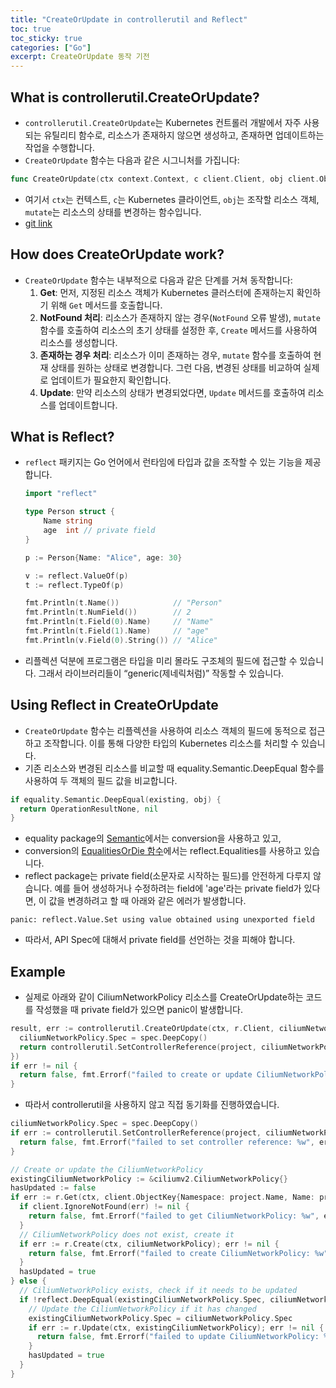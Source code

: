 ```yaml
---
title: "CreateOrUpdate in controllerutil and Reflect"
toc: true
toc_sticky: true
categories: ["Go"]
excerpt: CreateOrUpdate 동작 기전
---
```


## What is controllerutil.CreateOrUpdate?
- `controllerutil.CreateOrUpdate`는 Kubernetes 컨트롤러 개발에서 자주 사용되는 유틸리티 함수로, 리소스가 존재하지 않으면 생성하고, 존재하면 업데이트하는 작업을 수행합니다.
- `CreateOrUpdate` 함수는 다음과 같은 시그니처를 가집니다:
```go
func CreateOrUpdate(ctx context.Context, c client.Client, obj client.Object, mutate MutateFn) (OperationResult, error)
```
- 여기서 `ctx`는 컨텍스트, `c`는 Kubernetes 클라이언트, `obj`는 조작할 리소스 객체, `mutate`는 리소스의 상태를 변경하는 함수입니다.
- [git link](https://github.com/kubernetes-sigs/controller-runtime/blob/v0.22.3/pkg/controller/controllerutil/controllerutil.go#L320)

## How does CreateOrUpdate work?
- `CreateOrUpdate` 함수는 내부적으로 다음과 같은 단계를 거쳐 동작합니다:
  1. **Get**: 먼저, 지정된 리소스 객체가 Kubernetes 클러스터에 존재하는지 확인하기 위해 `Get` 메서드를 호출합니다.
  2. **NotFound 처리**: 리소스가 존재하지 않는 경우(`NotFound` 오류 발생), `mutate` 함수를 호출하여 리소스의 초기 상태를 설정한 후, `Create` 메서드를 사용하여 리소스를 생성합니다.
  3. **존재하는 경우 처리**: 리소스가 이미 존재하는 경우, `mutate` 함수를 호출하여 현재 상태를 원하는 상태로 변경합니다. 그런 다음, 변경된 상태를 비교하여 실제로 업데이트가 필요한지 확인합니다.
  4. **Update**: 만약 리소스의 상태가 변경되었다면, `Update` 메서드를 호출하여 리소스를 업데이트합니다.

## What is Reflect?
- `reflect` 패키지는 Go 언어에서 런타임에 타입과 값을 조작할 수 있는 기능을 제공합니다.

  ```go
  import "reflect"
  
  type Person struct {
      Name string
      age  int // private field
  }
  
  p := Person{Name: "Alice", age: 30}
  
  v := reflect.ValueOf(p)
  t := reflect.TypeOf(p)
  
  fmt.Println(t.Name())            // "Person"
  fmt.Println(t.NumField())        // 2
  fmt.Println(t.Field(0).Name)     // "Name"
  fmt.Println(t.Field(1).Name)     // "age"
  fmt.Println(v.Field(0).String()) // "Alice"
  ```

- 리플렉션 덕분에 프로그램은 타입을 미리 몰라도 구조체의 필드에 접근할 수 있습니다. 그래서 라이브러리들이 “generic(제네릭처럼)” 작동할 수 있습니다.

## Using Reflect in CreateOrUpdate
- `CreateOrUpdate` 함수는 리플렉션을 사용하여 리소스 객체의 필드에 동적으로 접근하고 조작합니다. 이를 통해 다양한 타입의 Kubernetes 리소스를 처리할 수 있습니다.
- 기존 리소스와 변경된 리소스를 비교할 때 equality.Semantic.DeepEqual 함수를 사용하여 두 객체의 필드 값을 비교합니다.
```go
if equality.Semantic.DeepEqual(existing, obj) {
  return OperationResultNone, nil
}
```
- equality package의 [Semantic](https://github.com/kubernetes/apimachinery/blob/master/pkg/api/equality/semantic.go?utm_source=chatgpt.com)에서는 conversion을 사용하고 있고, 
- conversion의 [EqualitiesOrDie 함수](https://github.com/kubernetes/apimachinery/blob/master/pkg/conversion/deep_equal.go#L31)에서는 reflect.Equalities를 사용하고 있습니다.
- reflect package는 private field(소문자로 시작하는 필드)를 안전하게 다루지 않습니다. 예를 들어 생성하거나 수정하려는 field에 'age'라는 private field가 있다면, 이 값을 변경하려고 할 때 아래와 같은 에러가 발생합니다.
```shell
panic: reflect.Value.Set using value obtained using unexported field
```
- 따라서, API Spec에 대해서 private field를 선언하는 것을 피해야 합니다.

## Example
- 실제로 아래와 같이 CiliumNetworkPolicy 리소스를 CreateOrUpdate하는 코드를 작성했을 때 private field가 있으면 panic이 발생합니다.

```go
result, err := controllerutil.CreateOrUpdate(ctx, r.Client, ciliumNetworkPolicy, func() error {
  ciliumNetworkPolicy.Spec = spec.DeepCopy()
  return controllerutil.SetControllerReference(project, ciliumNetworkPolicy, r.Scheme)
})
if err != nil {
  return false, fmt.Errorf("failed to create or update CiliumNetworkPolicy: %w", err)
}
```

- 따라서 controllerutil을 사용하지 않고 직접 동기화를 진행하였습니다.

```go
ciliumNetworkPolicy.Spec = spec.DeepCopy()
if err := controllerutil.SetControllerReference(project, ciliumNetworkPolicy, r.Scheme); err != nil {
  return false, fmt.Errorf("failed to set controller reference: %w", err)
}

// Create or update the CiliumNetworkPolicy
existingCiliumNetworkPolicy := &ciliumv2.CiliumNetworkPolicy{}
hasUpdated := false
if err := r.Get(ctx, client.ObjectKey{Namespace: project.Name, Name: project.Name}, existingCiliumNetworkPolicy); err != nil {
  if client.IgnoreNotFound(err) != nil {
    return false, fmt.Errorf("failed to get CiliumNetworkPolicy: %w", err)
  }
  // CiliumNetworkPolicy does not exist, create it
  if err := r.Create(ctx, ciliumNetworkPolicy); err != nil {
    return false, fmt.Errorf("failed to create CiliumNetworkPolicy: %w", err)
  }
  hasUpdated = true
} else {
  // CiliumNetworkPolicy exists, check if it needs to be updated
  if !reflect.DeepEqual(existingCiliumNetworkPolicy.Spec, ciliumNetworkPolicy.Spec) {
    // Update the CiliumNetworkPolicy if it has changed
    existingCiliumNetworkPolicy.Spec = ciliumNetworkPolicy.Spec
    if err := r.Update(ctx, existingCiliumNetworkPolicy); err != nil {
      return false, fmt.Errorf("failed to update CiliumNetworkPolicy: %w", err)
    }
    hasUpdated = true
  }
}
```
